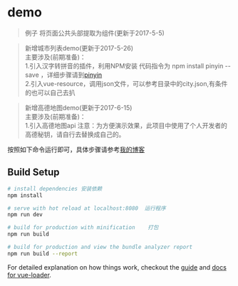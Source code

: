 # demo
> 例子
将页面公共头部提取为组件(更新于2017-5-5)

>新增城市列表demo(更新于2017-5-26)  <br>
主要涉及(前期准备)：   <br>
1.引入汉字转拼音的插件，利用NPM安装 代码指令为  npm install pinyin --save ，详细步骤请到[pinyin](https://github.com/hotoo/pinyin) <br>
2.引入vue-resource，调用json文件，可以参考目录中的city.json,有条件的也可以自己去扒 <br>

>新增高德地图demo(更新于2017-6-15)  <br>
主要涉及(前期准备)：<br>
1.引入高德地图api
注意：为方便演示效果，此项目中使用了个人开发者的高德秘钥，请自行去替换成自己的。

按照如下命令运行即可，具体步骤请参考[我的博客](http://www.cnblogs.com/star-wind/)

## Build Setup

``` bash
# install dependencies 安装依赖
npm install

# serve with hot reload at localhost:8080  运行程序
npm run dev

# build for production with minification    打包
npm run build

# build for production and view the bundle analyzer report
npm run build --report
```

For detailed explanation on how things work, checkout the [guide](http://vuejs-templates.github.io/webpack/) and [docs for vue-loader](http://vuejs.github.io/vue-loader).
